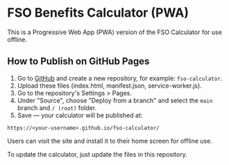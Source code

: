 # FSO Benefits Calculator (PWA)

This is a Progressive Web App (PWA) version of the FSO Calculator for use offline.

## How to Publish on GitHub Pages

1. Go to [GitHub](https://github.com) and create a new repository, for example: `fso-calculator`.
2. Upload these files (index.html, manifest.json, service-worker.js).
3. Go to the repository's Settings > Pages.
4. Under "Source", choose "Deploy from a branch" and select the `main` branch and `/ (root)` folder.
5. Save — your calculator will be published at:

```
https://<your-username>.github.io/fso-calculator/
```

Users can visit the site and install it to their home screen for offline use.

To update the calculator, just update the files in this repository.